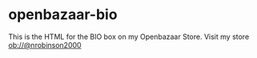 # openbazaar-bio

This is the HTML for the BIO box on my Openbazaar Store.
Visit my store <a href="ob://&#64;nrobinson2000/about">ob://@nrobinson2000</a>
